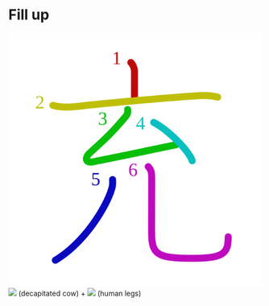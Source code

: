 # Fill up
![5145](Kanji/kanji-colorize/5145.svg)
![](http://www.kanjidamage.com/assets/radsmall/order-rule-32b89b9bd28ad2086b01311815f5483fce223ba87fe0919020f69732725e9b5c.jpg) (decapitated cow) + ![](http://www.kanjidamage.com/assets/radsmall/legshuman-d58839ec9798b807fb95062f7da66b4ee58fb10476d6569ec60319caa7be69ff.jpg) (human legs)